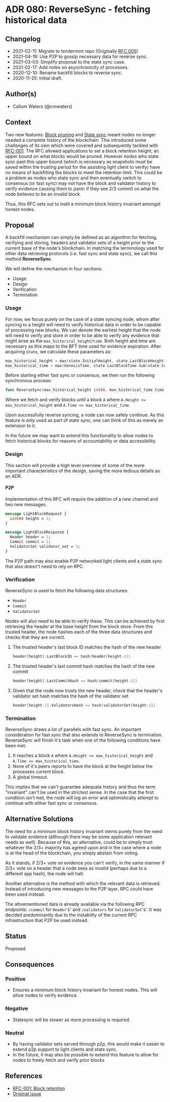 # ADR 080: ReverseSync - fetching historical data

## Changelog

- 2021-02-11: Migrate to tendermint repo (Originally [RFC 005](https://github.com/tendermint/spec/pull/224))
- 2021-04-19: Use P2P to gossip necessary data for reverse sync.
- 2021-03-03: Simplify proposal to the state sync case.
- 2021-02-17: Add notes on asynchronicity of processes.
- 2020-12-10: Rename backfill blocks to reverse sync.
- 2020-11-25: Initial draft.

## Author(s)

- Callum Waters (@cmwaters)

## Context

Two new features: [Block pruning](https://github.com/tendermint/tendermint/issues/3652)
and [State sync](https://github.com/tendermint/tendermint/blob/master/docs/architecture/adr-042-state-sync.md)
meant nodes no longer needed a complete history of the blockchain. This
introduced some challenges of its own which were covered and subsequently
tackled with [RFC-001](https://github.com/tendermint/tendermint/blob/master/docs/architecture/adr-077-block-retention.md).
The RFC allowed applications to set a block retention height; an upper bound on
what blocks would be pruned. However nodes who state sync past this upper bound
(which is necessary as snapshots must be saved within the trusting period for
the assisting light client to verify) have no means of backfilling the blocks
to meet the retention limit. This could be a problem as nodes who state sync and
then eventually switch to consensus (or fast sync) may not have the block and
validator history to verify evidence causing them to panic if they see 2/3
commit on what the node believes to be an invalid block.

Thus, this RFC sets out to instil a minimum block history invariant amongst
honest nodes.

## Proposal

A backfill mechanism can simply be defined as an algorithm for fetching,
verifying and storing, headers and validator sets of a height prior to the
current base of the node's blockchain. In matching the terminology used for
other data retrieving protocols (i.e. fast sync and state sync), we
call this method **ReverseSync**.

We will define the mechanism in four sections:

- Usage
- Design
- Verification
- Termination

### Usage

For now, we focus purely on the case of a state syncing node, whom after
syncing to a height will need to verify historical data in order to be capable
of processing new blocks. We can denote the earliest height that the node will
need to verify and store in order to be able to verify any evidence that might
arise as the `max_historical_height`/`time`. Both height and time are necessary
as this maps to the BFT time used for evidence expiration. After acquiring
`State`, we calculate these parameters as:

```go
max_historical_height = max(state.InitialHeight, state.LastBlockHeight - state.ConsensusParams.EvidenceAgeHeight)
max_historical_time = max(GenesisTime, state.LastBlockTime.Sub(state.ConsensusParams.EvidenceAgeTime))
```

Before starting either fast sync or consensus, we then run the following
synchronous process:

```go
func ReverseSync(max_historical_height int64, max_historical_time time.Time) error
```

Where we fetch and verify blocks until a block `A` where
`A.Height <= max_historical_height` and `A.Time <= max_historical_time`.

Upon successfully reverse syncing, a node can now safely continue. As this
feature is only used as part of state sync, one can think of this as merely an
extension to it.

In the future we may want to extend this functionality to allow nodes to fetch
historical blocks for reasons of accountability or data accessibility.

### Design

This section will provide a high level overview of some of the more important
characteristics of the design, saving the more tedious details as an ADR.

#### P2P

Implementation of this RFC will require the addition of a new channel and two
new messages.

```proto
message LightBlockRequest {
  uint64 height = 1;
}
```

```proto
message LightBlockResponse {
  Header header = 1;
  Commit commit = 2;
  ValidatorSet validator_set = 3;
}
```

The P2P path may also enable P2P networked light clients and a state sync that
also doesn't need to rely on RPC.

### Verification

ReverseSync is used to fetch the following data structures:

- `Header`
- `Commit`
- `ValidatorSet`

Nodes will also need to be able to verify these. This can be achieved by first
retrieving the header at the base height from the block store. From this trusted
header, the node hashes each of the three data structures and checks that they are correct.

1. The trusted header's last block ID matches the hash of the new header

   ```go
   header[height].LastBlockID == hash(header[height-1])
   ```

2. The trusted header's last commit hash matches the hash of the new commit

	```go
	header[height].LastCommitHash == hash(commit[height-1])
	```

3. Given that the node now trusts the new header, check that the header's validator set
   hash matches the hash of the validator set

	```go
	header[height-1].ValidatorsHash == hash(validatorSet[height-1])
	```

### Termination

ReverseSync draws a lot of parallels with fast sync. An important consideration
for fast sync that also extends to ReverseSync is termination. ReverseSync will
finish it's task when one of the following conditions have been met:

1. It reaches a block `A` where `A.Height <= max_historical_height` and
`A.Time <= max_historical_time`.
2. None of it's peers reports to have the block at the height below the
processes current block.
3. A global timeout.

This implies that we can't guarantee adequate history and thus the term
"invariant" can't be used in the strictest sense. In the case that the first
condition isn't met, the node will log an error and optimistically attempt
to continue with either fast sync or consensus.

## Alternative Solutions

The need for a minimum block history invariant stems purely from the need to
validate evidence (although there may be some application relevant needs as
well). Because of this, an alternative, could be to simply trust whatever the
2/3+ majority has agreed upon and in the case where a node is at the head of the
blockchain, you simply abstain from voting.

As it stands, if 2/3+ vote on evidence you can't verify, in the same manner if
2/3+ vote on a header that a node sees as invalid (perhaps due to a different
app hash), the node will halt.

Another alternative is the method with which the relevant data is retrieved.
Instead of introducing new messages to the P2P layer, RPC could have been used
instead.

The aforementioned data is already available via the following RPC endpoints:
`/commit` for `Header`'s' and `/validators` for `ValidatorSet`'s'. It was
decided predominantly due to the instability of the current RPC infrastructure
that P2P be used instead.

## Status

Proposed

## Consequences

### Positive

- Ensures a minimum block history invariant for honest nodes. This will allow
  nodes to verify evidence.

### Negative

- Statesync will be slower as more processing is required.

### Neutral

- By having validator sets served through p2p, this would make it easier to
extend p2p support to light clients and state sync.
- In the future, it may also be possible to extend this feature to allow for
nodes to freely fetch and verify prior blocks

## References

- [RFC-001: Block retention](https://github.com/tendermint/tendermint/blob/master/docs/architecture/adr-077-block-retention.md)
- [Original issue](https://github.com/tendermint/tendermint/issues/4629)
